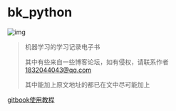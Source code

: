 # bk_python

 ![img]( https://upload-images.jianshu.io/upload_images/15675864-952291e89189c8a8.jpg ) 

> 机器学习的学习记录电子书
>
> 其中有些来自一些博客论坛，如有侵权，请联系作者   1832044043@qq.com
>
> 其中能加上原文地址的都已在文中尽可能加上





[gitbook使用教程](http://gitbook.zhangjikai.com/ )

